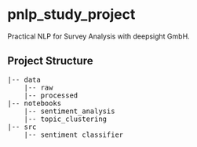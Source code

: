 # pnlp_study_project
Practical NLP for Survey Analysis with deepsight GmbH.

## Project Structure

<pre>
|-- data
    |-- raw
    |-- processed
|-- notebooks
    |-- sentiment_analysis
    |-- topic_clustering
|-- src
    |-- sentiment_classifier
</pre>
